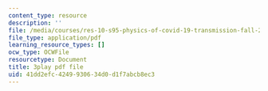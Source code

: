 ```yaml
---
content_type: resource
description: ''
file: /media/courses/res-10-s95-physics-of-covid-19-transmission-fall-2020/41dd2efc4249930634d0d1f7abcb8ec3_-Yt7LQ4k1IU.pdf
file_type: application/pdf
learning_resource_types: []
ocw_type: OCWFile
resourcetype: Document
title: 3play pdf file
uid: 41dd2efc-4249-9306-34d0-d1f7abcb8ec3
---
```

